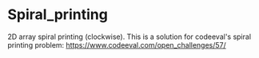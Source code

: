 # Spiral_printing
2D array spiral printing (clockwise).
This is a solution for codeeval's spiral printing problem: https://www.codeeval.com/open_challenges/57/
